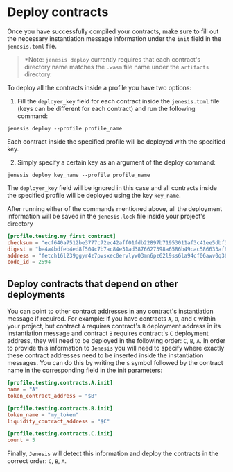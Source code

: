 # Deploy contracts

Once you have successfully compiled your contracts, make sure to fill out the necessary instantiation message information under the `init` field in the `jenesis.toml` file.

> *Note: `jenesis deploy` currently requires that each contract's directory name matches the `.wasm` file name under the `artifacts` directory.

To deploy all the contracts inside a profile you have two options: 

1. Fill the `deployer_key` field for each contract inside the `jenesis.toml` file (keys can be different for each contract) and run the following command:

```
jenesis deploy --profile profile_name
```
Each contract inside the specified profile will be deployed with the specified key.

2. Simply specify a certain key as an argument of the deploy command:

```
jenesis deploy key_name --profile profile_name 
```

The `deployer_key` field will be ignored in this case and all contracts inside the specified profile will be deployed using the key `key_name`.

After running either of the commands mentioned above, all the deployment information will be saved in the `jenesis.lock` file inside your project's directory


```toml
[profile.testing.my_first_contract]
checksum = "ecf640a7512be3777c72ec42aff01fdb22897b71953011af3c41ee5dbf3d3bc5"
digest = "be4a4bdfeb4ed8f504c7b7ac84e31ad3876627398a6586b49cac586633af8b85"
address = "fetch16l239ggyr4z7pvsxec0ervlyw03mn6pz62l9ss6la94cf06awv0q36cq7u"
code_id = 2594
```

## Deploy contracts that depend on other deployments

You can point to other contract addresses in any contract's instantiation message if required. 
For example: if you have contracts `A`, `B`, and `C` within your project, but contract `A` requires contract's `B` deployment address in its instantiation message and contract `B` requires contract's `C` deployment address, they will need to be deployed in the following order: `C`, `B`, `A`. In order to provide this information to `Jenesis` you will need to specify where exactly these contract addresses need to be inserted inside the instantiation messages. You can do this by writing the `$` symbol followed by the contract name in the corresponding field in the init parameters:


```toml
[profile.testing.contracts.A.init]
name = "A"
token_contract_address = "$B"

[profile.testing.contracts.B.init]
token_name = "my_token"
liquidity_contract_address = "$C"

[profile.testing.contracts.C.init]
count = 5
```

Finally, `Jenesis` will detect this information and deploy the contracts in the correct order: `C`, `B`, `A`.
